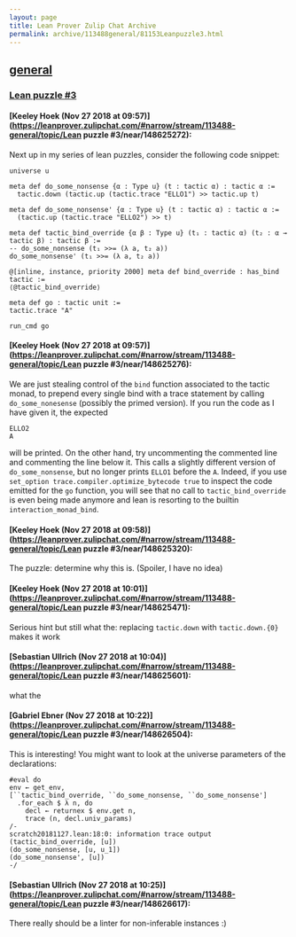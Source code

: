 ```yaml
---
layout: page
title: Lean Prover Zulip Chat Archive 
permalink: archive/113488general/81153Leanpuzzle3.html
---
```


## [general](index.html)
### [Lean puzzle #3](81153Leanpuzzle3.html)

#### [Keeley Hoek (Nov 27 2018 at 09:57)](https://leanprover.zulipchat.com/#narrow/stream/113488-general/topic/Lean puzzle #3/near/148625272):
Next up in my series of lean puzzles, consider the following code snippet:
````lean
universe u

meta def do_some_nonsense {α : Type u} (t : tactic α) : tactic α :=
  tactic.down (tactic.up (tactic.trace "ELLO1") >> tactic.up t)

meta def do_some_nonsense' {α : Type u} (t : tactic α) : tactic α :=
  (tactic.up (tactic.trace "ELLO2") >> t)

meta def tactic_bind_override {α β : Type u} (t₁ : tactic α) (t₂ : α → tactic β) : tactic β :=
-- do_some_nonsense (t₁ >>= (λ a, t₂ a))
do_some_nonsense' (t₁ >>= (λ a, t₂ a))

@[inline, instance, priority 2000] meta def bind_override : has_bind tactic :=
⟨@tactic_bind_override⟩

meta def go : tactic unit :=
tactic.trace "A"

run_cmd go
````

#### [Keeley Hoek (Nov 27 2018 at 09:57)](https://leanprover.zulipchat.com/#narrow/stream/113488-general/topic/Lean puzzle #3/near/148625276):
We are just stealing control of the `bind` function associated to the tactic monad, to prepend every single bind with a trace statement by calling `do_some_nonesense` (possibly the primed version). If you run the code as I have given it, the expected
````
ELLO2
A
````
will be printed. On the other hand, try uncommenting the commented line and commenting the line below it. This calls a slightly different version of `do_some_nonsense`, but no longer prints `ELLO1` before the `A`. Indeed, if you use `set_option trace.compiler.optimize_bytecode true` to inspect the code emitted for the `go` function, you will see that no call to `tactic_bind_override` is even being made anymore and lean is resorting to the builtin `interaction_monad_bind`.

#### [Keeley Hoek (Nov 27 2018 at 09:58)](https://leanprover.zulipchat.com/#narrow/stream/113488-general/topic/Lean puzzle #3/near/148625320):
The puzzle: determine why this is. (Spoiler, I have no idea)

#### [Keeley Hoek (Nov 27 2018 at 10:01)](https://leanprover.zulipchat.com/#narrow/stream/113488-general/topic/Lean puzzle #3/near/148625471):
Serious hint but still what the: replacing `tactic.down` with `tactic.down.{0}` makes it work

#### [Sebastian Ullrich (Nov 27 2018 at 10:04)](https://leanprover.zulipchat.com/#narrow/stream/113488-general/topic/Lean puzzle #3/near/148625601):
what the

#### [Gabriel Ebner (Nov 27 2018 at 10:22)](https://leanprover.zulipchat.com/#narrow/stream/113488-general/topic/Lean puzzle #3/near/148626504):
This is interesting!  You might want to look at the universe parameters of the declarations:
```lean
#eval do
env ← get_env,
[``tactic_bind_override, ``do_some_nonsense, ``do_some_nonsense']
  .for_each $ λ n, do
    decl ← returnex $ env.get n,
    trace (n, decl.univ_params)
/-
scratch20181127.lean:18:0: information trace output
(tactic_bind_override, [u])
(do_some_nonsense, [u, u_1])
(do_some_nonsense', [u])
-/
```

#### [Sebastian Ullrich (Nov 27 2018 at 10:25)](https://leanprover.zulipchat.com/#narrow/stream/113488-general/topic/Lean puzzle #3/near/148626617):
There really should be a linter for non-inferable instances :)

